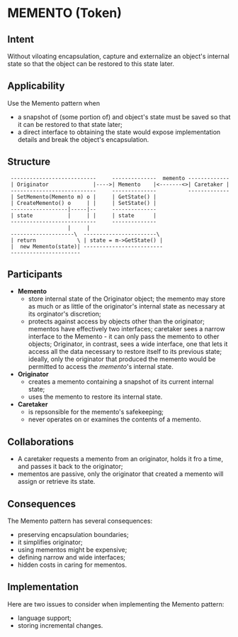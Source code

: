 MEMENTO (Token)
=======

Intent
------

Without viloating encapsulation, capture and externalize an object's 
internal state so that the object can be restored to this state 
later.


Applicability
-------------

Use the Memento pattern when
- a snapshot of (some portion of) and object's state must be saved so
  that it can be restored to that state later;
- a direct interface to obtaining the state would expose 
  implementation details and break the object's encapsulation.


Structure
---------

```
 ---------------------------     --------------  memento -------------
 | Originator              |---->| Memento    |<-------<>| Caretaker |
 ---------------------------     --------------          -------------
 | SetMemento(Memento m) o |     | GetState() |
 | CreateMemento() o     | |     | SetState() |
 ------------------|-----|--     --------------
 | state           |     | |     | state      |
 ---------------------------     --------------
                   |     | 
 --------------------\  -----------------------\
 | return             \ | state = m->GetState() |
 |  new Memento(state)| -------------------------
 ----------------------
```


Participants
------------

- **Memento**
  - store internal state of the Originator object;  the memento
    may store as much or as little of the originator's internal state
    as necessary at its orginator's discretion;
  - protects against access by objects other than the originator;
    mementos have effectively two interfaces; caretaker sees
    a narrow interface to the Memento - it can only pass the 
    memento to other objects; Originator, in contrast, sees a 
    wide interface, one that lets it access all the data necessary
    to restore itself to its previous state;
    ideally, only the originator that produced the memento would 
    be permitted to access the *memento*'s internal state.
- **Originator**
  - creates a memento containing a snapshot of its current internal
    state;
  - uses the memento to restore its internal state.
- **Caretaker**
  - is repsonsible for the memento's safekeeping;
  - never operates on or examines the contents of a memento.


Collaborations
--------------

- A caretaker requests a memento from an originator,
  holds it fro a time, and passes it back to the originator;
- mementos are passive, only the originator that created a memento
  will assign or retrieve its state.


Consequences
------------

The Memento pattern has several consequences:
- preserving encapsulation boundaries;
- it simplifies originator;
- using mementos might be expensive;
- defining narrow and wide interfaces;
- hidden costs in caring for mementos.


Implementation
--------------

Here are two issues to consider when implementing the Memento 
pattern:
- language support;
- storing incremental changes.
